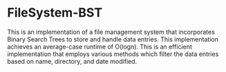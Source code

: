 # FileSystem-BST

This is an implementation of a file management system that incorporates Binary Search Trees to store and handle data entries. This implementation achieves an average-case runtime of O(logn). This is an efficient implementation that employs various methods which filter the data entries based on name, directory, and date modified.
